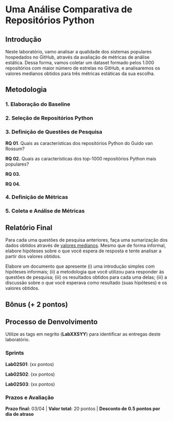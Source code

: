 # Uma Análise Comparativa de Repositórios Python

## Introdução

Neste laboratório, vamo analisar a qualidade dos sistemas populares hospedados no GitHub, através da avaliação de métricas de análise estática. Dessa forma, vamos coletar um dataset formado pelos 1.000 repositórios com maior número de estrelas no GitHub, e analisaremos os valores medianos obtidos para três métricas estáticas da sua escolha.

## Metodologia

### 1. Elaboração do Baseline

### 2. Seleção de Repositórios Python

### 3. Definição de Questões de Pesquisa

**RQ 01**. Quais as características dos repositórios Python do Guido van Rossum?

**RQ 02.** Quais as características dos top-1000 repositórios Python mais populares?

**RQ 03.**  

**RQ 04.** 

### 4. Definição de Métricas

### 5. Coleta e Análise de Métricas

## Relatório Final

Para cada uma questões de pesquisa anteriores, faça uma sumarização dos dados obtidos através de [valores medianos](https://www.sciencebuddies.org/science-fair-projects/science-fair/summarizing-your-data#meanmedianandmode). Mesmo que de forma informal, elabore hipóteses sobre o que você espera de resposta e tente analisar a partir dos valores obtidos.

Elabore um documento que apresente (i) uma introdução simples com hipóteses informais; (ii) a metodologia que você utilizou para responder às questões de pesquisa; (iii) os resultados obtidos para cada uma delas; (iii) a discussão sobre o que você esperava como resultado (suas hipóteses) e os valores obtidos.  

## Bônus (+ 2 pontos)

## Processo de Denvolvimento

Utilize as tags em negrito (**LabXXSYY**) para identificar as entregas deste laboratório. 

### Sprints

**Lab02S01**: (xx pontos)

**Lab02S02**: (xx pontos)

**Lab02S03**: (xx pontos)

### Prazos e Avaliação

**Prazo final:** 03/04 | **Valor total:** 20 pontos | **Desconto de 0.5 pontos por dia de atraso**
